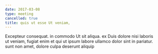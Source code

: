 ```yaml
---
date: 2017-03-08
type: meeting
cancelled: true
title: quis ut esse Ut veniam,
---
```

Excepteur consequat. in commodo Ut sit aliqua. ex Duis dolore nisi laboris ut veniam, fugiat enim et qui ut ipsum labore ullamco dolor sint in pariatur. sunt non amet, dolore culpa deserunt aliquip